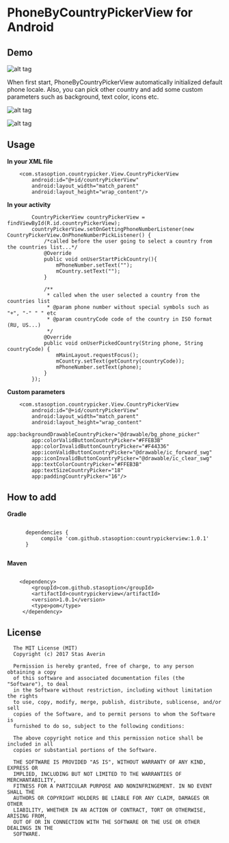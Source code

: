 # PhoneByCountryPickerView for Android

## Demo

![alt tag](https://media.giphy.com/media/3003DyRvjOqRSNq6Jh/giphy.gif)

When first start, PhoneByCountryPickerView automatically initialized default phone locale. Also, you can pick other country and add some custom parameters such as background, text color, icons etc.

![alt tag](https://media.giphy.com/media/i4dwZjwUT68szW5Tl3/giphy.gif)

![alt tag](https://media.giphy.com/media/2tKbmvoldOWjrpIAWW/giphy.gif)

## Usage

**In your XML file**<br />

```
    <com.stasoption.countrypicker.View.CountryPickerView
        android:id="@+id/countryPickerView"
        android:layout_width="match_parent"
        android:layout_height="wrap_content"/>
```

**In your activity**<br />

```
        CountryPickerView countryPickerView = findViewById(R.id.countryPickerView);
        countryPickerView.setOnGettingPhoneNumberListener(new CountryPickerView.OnPhoneNumberPickListener() {
            /*called before the user going to select a country from the countries list...*/
            @Override
            public void onUserStartPickCountry(){
                mPhoneNumber.setText("");
                mCountry.setText("");
            }

            /**
             * called when the user selected a country from the countries list
             * @param phone number without special symbols such as "+", "-" " " etc
             * @param countryCode code of the country in ISO format (RU, US...)
             */
            @Override
            public void onUserPickedCountry(String phone, String countryCode) {
                mMainLayout.requestFocus();
                mCountry.setText(getCountry(countryCode));
                mPhoneNumber.setText(phone);
            }
        });
```

**Custom parameters**<br />

```
    <com.stasoption.countrypicker.View.CountryPickerView
        android:id="@+id/countryPickerView"
        android:layout_width="match_parent"
        android:layout_height="wrap_content"
        app:backgroundDrawableCountryPicker="@drawable/bg_phone_picker"
        app:colorValidButtonCountryPicker="#FFEB3B"
        app:colorInvalidButtonCountryPicker="#F44336"
        app:iconValidButtonCountryPicker="@drawable/ic_forward_swg"
        app:iconInvalidButtonCountryPicker="@drawable/ic_clear_swg"
        app:textColorCountryPicker="#FFEB3B"
        app:textSizeCountryPicker="18"
        app:paddingCountryPicker="16"/>
```    

## How to add

**Gradle**<br />

```

      dependencies {
           compile 'com.github.stasoption:countrypickerview:1.0.1' 
      }
      
```

**Maven**<br />

```

    <dependency>
        <groupId>com.github.stasoption</groupId>
        <artifactId>countrypickerview</artifactId>
        <version>1.0.1</version>
        <type>pom</type>
     </dependency>

```

## License

      The MIT License (MIT)
      Copyright (c) 2017 Stas Averin

      Permission is hereby granted, free of charge, to any person obtaining a copy
      of this software and associated documentation files (the "Software"), to deal
      in the Software without restriction, including without limitation the rights
      to use, copy, modify, merge, publish, distribute, sublicense, and/or sell
      copies of the Software, and to permit persons to whom the Software is
      furnished to do so, subject to the following conditions:

      The above copyright notice and this permission notice shall be included in all
      copies or substantial portions of the Software.

      THE SOFTWARE IS PROVIDED "AS IS", WITHOUT WARRANTY OF ANY KIND, EXPRESS OR
      IMPLIED, INCLUDING BUT NOT LIMITED TO THE WARRANTIES OF MERCHANTABILITY,
      FITNESS FOR A PARTICULAR PURPOSE AND NONINFRINGEMENT. IN NO EVENT SHALL THE
      AUTHORS OR COPYRIGHT HOLDERS BE LIABLE FOR ANY CLAIM, DAMAGES OR OTHER
      LIABILITY, WHETHER IN AN ACTION OF CONTRACT, TORT OR OTHERWISE, ARISING FROM,
      OUT OF OR IN CONNECTION WITH THE SOFTWARE OR THE USE OR OTHER DEALINGS IN THE
      SOFTWARE.

